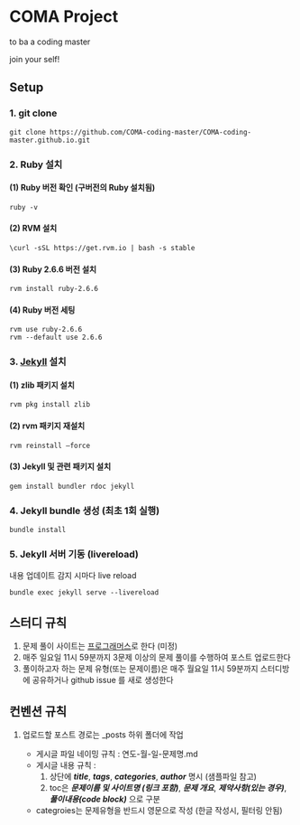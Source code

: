 # COMA Project

to ba a coding master

join your self!

## Setup
### 1. git clone
```
git clone https://github.com/COMA-coding-master/COMA-coding-master.github.io.git
```

### 2. Ruby 설치

#### (1) Ruby 버전 확인 (구버전의 Ruby 설치됨)
```
ruby -v
```
#### (2) RVM 설치
```
\curl -sSL https://get.rvm.io | bash -s stable
```
#### (3) Ruby 2.6.6 버전 설치
```
rvm install ruby-2.6.6
```
#### (4) Ruby 버전 세팅
```
rvm use ruby-2.6.6
rvm --default use 2.6.6
```

### 3. [Jekyll](https://jekyllrb.com/?target=_blank) 설치
#### (1) zlib 패키지 설치
```
rvm pkg install zlib
```
#### (2) rvm 패키지 재설치
```
rvm reinstall —force
```
#### (3) Jekyll 및 관련 패키지 설치
```
gem install bundler rdoc jekyll
```

### 4. Jekyll bundle 생성 (최초 1회 실행)
```
bundle install
```
### 5. Jekyll 서버 기동 (livereload)
내용 업데이트 감지 시마다 live reload
```
bundle exec jekyll serve --livereload
```

## 스터디 규칙
1. 문제 풀이 사이트는 [프로그래머스](https://programmers.co.kr/?target=_blank)로 한다 (미정)
2. 매주 일요일 11시 59분까지 3문제 이상의 문제 풀이를 수행하여 포스트 업로드한다
3. 풀이하고자 하는 문제 유형(또는 문제이름)은 매주 월요일 11시 59분까지 스터디방에 공유하거나 github issue 를 새로 생성한다
 

## 컨벤션 규칙
1. 업로드할 포스트 경로는 _posts 하위 폴더에 작업
    
    - 게시글 파일 네이밍 규칙 : 연도-월-일-문제명.md
    - 게시글 내용 규칙 :
        1. 상단에 **_title_**, **_tags_**, **_categories_**, **_author_** 명시 (샘플파일 참고)
        2. toc은 **_문제이름 및 사이트명 (링크 포함)_**, **_문제 개요_**, **_제약사항(있는 경우)_**, **_풀이내용(code block)_** 으로 구분
    - categroies는 문제유형을 반드시 영문으로 작성 (한글 작성시, 필터링 안됨)